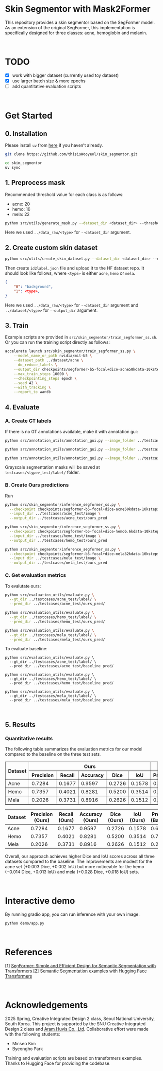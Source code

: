 # Skin Segmentor with Mask2Former

This repository provides a skin segmentor based on the SegFormer model. As an extension of the original SegFormer, this implementation is specifically designed for three classes: acne, hemoglobin and melanin. 

<br>

# TODO
- [x] work with bigger dataset (currently used toy dataset)
- [x] use larger batch size & more epochs
- [ ] add quantitative evaluation scripts

<br>

# Get Started
## 0. Installation

Please install `uv` from [here](https://docs.astral.sh/uv/getting-started/installation/) if you haven't already.

```bash
git clone https://github.com/thisisWooyeol/skin_segmentor.git

cd skin_segmentor
uv sync
```

## 1. Preprocess mask

Recommended threshold value for each class is as follows:
- acne: 20
- hemo: 10
- mela: 22

```bash
python src/utils/generate_mask.py --dataset_dir <dataset_dir> --threshold <threshold>
```

Here we used `../data_raw/<type>` for `--dataset_dir` argument.


## 2. Create custom skin dataset

```bash
python src/utils/create_skin_dataset.py --dataset_dir <dataset_dir> --output_dir <output_dir>
```

Then create `id2label.json` file and upload it to the HF dataset repo. It should look like follows, where `<type>` is either `acne`, `hemo` or `mela`.

```json
{
    "0": "background",
    "1": <type>,
}
```

Here we used `../data_raw/<type>` for `--dataset_dir` argument and `../dataset/<type>` for `--output_dir` argument.


## 3. Train

Example scripts are provided in `src/skin_segmentor/train_segformer_ss.sh`. Or you can run the training script directly as follows:

```bash
accelerate launch src/skin_segmentor/train_segformer_ss.py \
    --model_name_or_path nvidia/mit-b5 \
    --dataset_path ../dataset/acne \
    --do_reduce_labels \
    --output_dir checkpoints/segformer-b5-focal+dice-acne50kdata-10ksteps \
    --max_train_steps 10000 \
    --checkpointing_steps epoch \
    --seed 42 \
    --with_tracking \
    --report_to wandb 
```

## 4. Evaluate

### A. Create GT labels

If there is no GT annotations available, make it with annotation gui:

```bash
python src/annotation_utils/annotation_gui.py --image_folder ../testcases/acne_test/image/

python src/annotation_utils/annotation_gui.py --image_folder ../testcases/hemo_test/image/ 

python src/annotation_utils/annotation_gui.py --image_folder ../testcases/mela_test/image/
```

Grayscale segmentation masks will be saved at `testcases/<type>_test/label/` folder.


### B. Create Ours predictions

Run

```bash
python src/skin_segmentor/inference_segformer_ss.py \
  --checkpoint checkpoints/segformer-b5-focal+dice-acne50kdata-10ksteps \
  --input_dir ../testcases/acne_test/image \
  --output_dir ../testcases/acne_test/ours_pred

python src/skin_segmentor/inference_segformer_ss.py \
  --checkpoint checkpoints/segformer-b5-focal+dice-hemo6.6kdata-10ksteps \
  --input_dir ../testcases/hemo_test/image \
  --output_dir ../testcases/hemo_test/ours_pred

python src/skin_segmentor/inference_segformer_ss.py \
  --checkpoint checkpoints/segformer-b5-focal+dice-mela32kdata-10ksteps \
  --input_dir ../testcases/mela_test/image \
  --output_dir ../testcases/mela_test/ours_pred
```

### C. Get evaluation metrics

To evalutate ours:

```bash
python src/evaluation_utils/evaluate.py \
  --gt_dir ../testcases/acne_test/label/ \
  --pred_dir ../testcases/acne_test/ours_pred/

python src/evaluation_utils/evaluate.py \
  --gt_dir ../testcases/hemo_test/label/ \
  --pred_dir ../testcases/hemo_test/ours_pred/

python src/evaluation_utils/evaluate.py \
  --gt_dir ../testcases/mela_test/label/ \
  --pred_dir ../testcases/mela_test/ours_pred/
````

To evaluate baseline:

```
python src/evaluation_utils/evaluate.py \
  --gt_dir ../testcases/acne_test/label/ \
  --pred_dir ../testcases/acne_test/baseline_pred/

python src/evaluation_utils/evaluate.py \
  --gt_dir ../testcases/hemo_test/label/ \
  --pred_dir ../testcases/hemo_test/baseline_pred/

python src/evaluation_utils/evaluate.py \
  --gt_dir ../testcases/mela_test/label/ \
  --pred_dir ../testcases/mela_test/baseline_pred/
```


<br>

## 5. Results

### Quantitative results

The following table summarizes the evaluation metrics for our model compared to the baseline on the three test sets.

<table border="1" cellpadding="6" cellspacing="0">
  <thead>
    <tr>
      <th rowspan="2">Dataset</th>
      <th colspan="5">Ours</th>
      <th colspan="5">Baseline</th>
    </tr>
    <tr>
      <th>Precision</th>
      <th>Recall</th>
      <th>Accuracy</th>
      <th>Dice</th>
      <th>IoU</th>
      <th>Precision</th>
      <th>Recall</th>
      <th>Accuracy</th>
      <th>Dice</th>
      <th>IoU</th>
    </tr>
  </thead>
  <tbody>
    <tr>
      <td>Acne</td>
      <td>0.7284</td>
      <td>0.1677</td>
      <td>0.9597</td>
      <td>0.2726</td>
      <td>0.1578</td>
      <td>0.6624</td>
      <td>0.1690</td>
      <td>0.9587</td>
      <td>0.2693</td>
      <td>0.1556</td>
    </tr>
    <tr>
      <td>Hemo</td>
      <td>0.7357</td>
      <td>0.4021</td>
      <td>0.8281</td>
      <td>0.5200</td>
      <td>0.3514</td>
      <td>0.7340</td>
      <td>0.3857</td>
      <td>0.8254</td>
      <td>0.5057</td>
      <td>0.3384</td>
    </tr>
    <tr>
      <td>Mela</td>
      <td>0.2026</td>
      <td>0.3731</td>
      <td>0.8916</td>
      <td>0.2626</td>
      <td>0.1512</td>
      <td>0.2237</td>
      <td>0.2469</td>
      <td>0.9167</td>
      <td>0.2347</td>
      <td>0.1330</td>
    </tr>
  </tbody>
</table>


| Dataset | Precision (Ours) | Recall (Ours) | Accuracy (Ours) | Dice (Ours) | IoU (Ours) | Precision (Baseline) | Recall (Baseline) | Accuracy (Baseline) | Dice (Baseline) | IoU (Baseline) |
|---|---|---|---|---|---|---|---|---|---|---|
| Acne | 0.7284 | 0.1677 | 0.9597 | 0.2726 | 0.1578 | 0.6624 | 0.1690 | 0.9587 | 0.2693 | 0.1556 |
| Hemo | 0.7357 | 0.4021 | 0.8281 | 0.5200 | 0.3514 | 0.7340 | 0.3857 | 0.8254 | 0.5057 | 0.3384 |
| Mela | 0.2026 | 0.3731 | 0.8916 | 0.2626 | 0.1512 | 0.2237 | 0.2469 | 0.9167 | 0.2347 | 0.1330 |

Overall, our approach achieves higher Dice and IoU scores across all three datasets compared to the baseline. The improvements are modest for the acne set (+0.003 Dice, +0.002 IoU) but more noticeable for the hemo (+0.014 Dice, +0.013 IoU) and mela (+0.028 Dice, +0.018 IoU) sets.

<br>

# Interactive demo

By running gradio app, you can run inference with your own image.

```bash
python demo/app.py
```

<br>

# References

[1] [SegFormer: Simple and Efficient Design for Semantic Segmentation with Transformers
](https://arxiv.org/abs/2105.15203)
[2] [Semantic Segmentation examples with Hugging Face Transformers](https://github.com/huggingface/transformers/tree/main/examples/pytorch/semantic-segmentation)

<br>

# Acknowledgements

2025 Spring, Creative Integrated Design 2 class, Seoul National University, South Korea.
This project is supported by the SNU Creative Integrated Design 2 class and [Aram Huvis Co., Ltd](https://www.aramhuvis.com/). Collaborative effort were made with the following students:

- Minseo Kim
- Byeongho Park

Training and evaluation scripts are based on transformers examples. Thanks to Hugging Face for providing the codebase.
